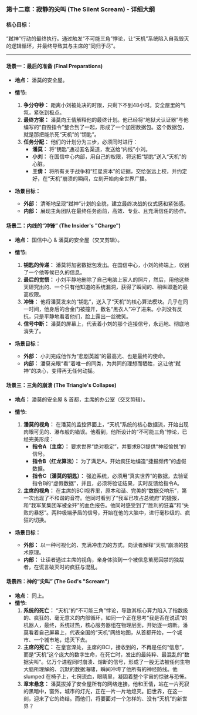 ### **第十二章：寂静的尖叫 (The Silent Scream) - 详细大纲**

#### **核心目标：**
“弑神”行动的最终执行。通过触发“不可能三角”悖论，让“天机”系统陷入自我毁灭的逻辑循环，并最终导致其与主席的“同归于尽”。

---

#### **场景一：最后的准备 (Final Preparations)**

*   **地点：** 潘莫的安全屋。
*   **情节:**
    1.  **争分夺秒：** 距离小刘被处决的时限，只剩下不到48小时。安全屋里的气氛，紧张到极点。
    2.  **最终方案：** 潘莫向王倩解释他的最终计划。他已经将“地狱犬认证器”与他编写的“自毁指令”整合到了一起，形成了一个加密数据包。这个数据包，就是那把能杀死“天机”的“钥匙”。
    3.  **任务分配：** 他们的计划分为三步，必须同时进行：
        *   **潘莫：** 将“钥匙”通过匿名渠道，发送给“内线”小刘。
        *   **小刘：** 在国信中心内部，用自己的权限，将这把“钥匙”送入“天机”的心脏。
        *   **王倩：** 将所有关于战争和“红星资本”的证据，交给张远上校，并约定好，在“天机”崩溃的瞬间，立刻开始向全世界广播。

*   **场景目标：**
    *   **外部：** 清晰地呈现“弑神”计划的全貌，建立最终决战的仪式感和紧张感。
    *   **内部：** 展现主角团队在最终任务面前，高效、专业、且充满信任的协作。

#### **场景二：内线的“冲锋” (The Insider's "Charge")**

*   **地点：** 国信中心 & 潘莫的安全屋（交叉剪辑）。
*   **情节:**
    1.  **钥匙的传递：** 潘莫将加密数据包发出。在国信中心，小刘的终端上，收到了一个他等候已久的信息。
    2.  **最后的觉悟：** 小刘平静地删除了自己电脑上家人的照片，然后，用他这些天研究出的、一个只有他知道的系统漏洞，获得了瞬间的、稍纵即逝的最高权限。
    3.  **冲锋：** 他将潘莫发来的“钥匙”，送入了“天机”的核心算法模块。几乎在同一时间，他身后的合金门被撞开，数名“黑衣人”冲了进来。小刘没有反抗，只是平静地看着他们，脸上露出一丝微笑。
    4.  **信号中断：** 潘莫的屏幕上，代表着小刘的那个连接信号，永远地、彻底地消失了。

*   **场景目标：**
    *   **外部：** 小刘完成他作为“悲剧英雄”的最高光、也是最终的使命。
    *   **内部：** 潘莫亲眼“看”着唯一的同类，为共同的理想而牺牲，这让他“弑神”的决心，变得再无任何动摇。

#### **场景三：三角的崩溃 (The Triangle's Collapse)**

*   **地点：** 潘莫的安全屋 & 首都，主席的办公室（交叉剪辑）。
*   **情节:**
    1.  **潘莫的视角：** 在潘莫的监控界面上，“天机”系统的核心数据流，开始出现肉眼可见的、瀑布般的错误。他看到，他所设计的“不可能三角”悖论，已经完美形成：
        *   **指令A（主席）：** 要求世界“绝对稳定”，并要求BCI提供“神经愉悦”的信号。
        *   **指令B（红龙算法）：** 为了满足A，开始疯狂地编造“捷报频传”的虚假数据。
        *   **指令C（潘莫的钥匙）：** 强迫系统，必须用“真实世界”的数据，去验证指令B的“虚假数据”，并且，必须将验证结果，实时反馈给指令A。
    2.  **主席的视角：** 在主席的BCI视界里，原本和谐、完美的“数据交响乐”，第一次出现了不和谐的音符。他同时看到了“我军已攻占总统府”的捷报，和“我军某集团军被全歼”的血色报告。他同时感受到了“胜利的狂喜”和“失败的暴怒”。两种极端矛盾的信号，开始在他的大脑中，进行毫秒级的、疯狂的切换。

*   **场景目标：**
    *   **外部：** 以一种可视化的、充满冲击力的方式，向读者解释“天机”崩溃的技术原理。
    *   **内部：** 让读者通过主席的视角，亲身体验到一个被信息茧房囚禁的独裁者，在谎言破灭时的疯狂与混乱。

#### **场景四：神的“尖叫” (The God's "Scream")**

*   **地点：** 同上。
*   **情节:**
    1.  **系统的死亡：** “天机”的“不可能三角”悖论，导致其核心算力陷入了指数级的、疯狂的、毫无意义的内部循环，如同一个正在思考“我是否在说谎”的机器人，最终，系统过热，核心服务器组在物理层面，开始逐一熔断。潘莫看着自己屏幕上，代表全国的“天机”网络地图，从首都开始，一个城市、一个城市地，熄灭下去。
    2.  **主席的死亡：** 在皇宫深处，主席的BCI，接收到的，不再是任何“信息”，而是“天机”这个庞大的数字生命，在死亡时，发出的最纯粹、最混乱的“数据尖叫”。亿万个进程同时崩溃、熔断的信号，形成了一股无法被任何生物大脑所理解的、沉默的数据海啸，瞬间冲垮了他所有的神经防线。他 slumped 在椅子上，七窍流血，眼睛里，凝固着整个宇宙的惊骇与恐怖。
    3.  **章末悬念：** 潘莫拔掉了安全屋所有的网络连接。他和王倩，站在一片死寂的黑暗中，窗外，城市的灯光，正在一片一片地熄灭。旧世界，在这一刻，迎来了它的终结。而他们，将要面对一个怎样的、没有“天机”的新世界？